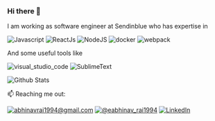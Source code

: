 ### Hi there 👋
I am working as software engineer at Sendinblue who has expertise in

![Javascript](https://aleen42.github.io/badges/src/javascript.svg)
![ReactJs](https://aleen42.github.io/badges/src/react.svg)
![NodeJS](https://aleen42.github.io/badges/src/node.svg)
![docker](https://aleen42.github.io/badges/src/docker.svg)
![webpack](https://aleen42.github.io/badges/src/webpack.svg)

And some useful tools like

![visual_studio_code](https://aleen42.github.io/badges/src/visual_studio_code.svg)
![SublimeText](https://aleen42.github.io/badges/src/sublime_text.svg)

![Github Stats](https://github-readme-stats.vercel.app/api?username=abhinavRai23&bg_color=30,e96443,904e95&title_color=fff&text_color=fff&show_icons=true&icon_color=fff)

📫 Reaching me out:

[![abhinavrai1994@gmail.com](https://img.shields.io/badge/mail-D14836?style=for-the-badge&logo=gmail&logoColor=white)](mailto:abhinavrai1994@gmail.com) 
[![@eabhinav_rai1994](https://img.shields.io/badge/tweet-1DA1F2?style=for-the-badge&logo=twitter&logoColor=white)](https://twitter.com/abhinav_rai1994)
[![LinkedIn](https://img.shields.io/badge/linkedin-0077B5?style=for-the-badge&logo=linkedin&logoColor=white)](https://www.linkedin.com/in/abhinavrai23/)

<!--
**abhinavRai23/abhinavRai23** is a ✨ _special_ ✨ repository because its `README.md` (this file) appears on your GitHub profile.

Here are some ideas to get you started:

- 🔭 I’m currently working on ...
- 🌱 I’m currently learning ...
- 👯 I’m looking to collaborate on ...
- 🤔 I’m looking for help with ...
- 💬 Ask me about ...
- 📫 How to reach me: ...
- 😄 Pronouns: ...
- ⚡ Fun fact: ...
-->
